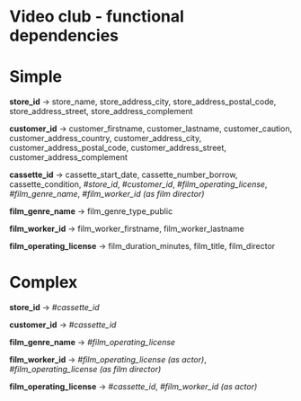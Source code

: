 Video club - functional dependencies
==========

# Simple

**store_id**                -> store_name, store_address_city, store_address_postal_code, store_address_street, store_address_complement

**customer_id**             -> customer_firstname, customer_lastname, customer_caution, customer_address_country, customer_address_city, customer_address_postal_code, customer_address_street, customer_address_complement

**cassette_id**             -> cassette_start_date, cassette_number_borrow, cassette_condition, *#store_id*, *#customer_id*, *#film_operating_license*, *#film_genre_name*, *#film_worker_id (as film director)*

**film_genre_name**         -> film_genre_type_public

**film_worker_id**          -> film_worker_firstname, film_worker_lastname

**film_operating_license**  -> film_duration_minutes, film_title, film_director

# Complex

**store_id**                -> *#cassette_id*

**customer_id**             -> *#cassette_id*

**film_genre_name**         -> *#film_operating_license*

**film_worker_id**          -> *#film_operating_license (as actor)*, *#film_operating_license (as film director)*

**film_operating_license**  -> *#cassette_id*, *#film_worker_id (as actor)*
